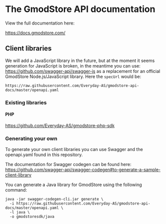 # The GmodStore API documentation

View the full documentation here:

https://docs.gmodstore.com/

## Client libraries

We will add a JavaScript library in the future, but at the moment it seems generation for JavaScript is broken, in the meantime you can use: 
https://github.com/swagger-api/swagger-js as a replacement for an official GmodStore Node.js/JavaScript library. Here the `specUrl` would be:

`https://raw.githubusercontent.com/Everyday-AS/gmodstore-api-docs/master/openapi.yaml`

### Existing libraries

#### PHP

https://github.com/Everyday-AS/gmodstore-php-sdk

### Generating your own

To generate your own client libraries you can use Swagger and the openapi.yaml found in this repository.

The documentation for Swagger codegen can be found here: https://github.com/swagger-api/swagger-codegen#to-generate-a-sample-client-library

You can generate a Java library for GmodStore using the following command:

```
java -jar swagger-codegen-cli.jar generate \
  -i https://raw.githubusercontent.com/Everyday-AS/gmodstore-api-docs/master/openapi.yaml \
  -l java \
  -o gmodstoresdk/java
```
